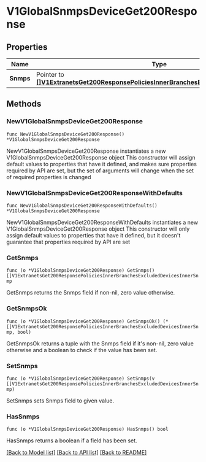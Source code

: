 # V1GlobalSnmpsDeviceGet200Response

## Properties

Name | Type | Description | Notes
------------ | ------------- | ------------- | -------------
**Snmps** | Pointer to [**[]V1ExtranetsGet200ResponsePoliciesInnerBranchesExcludedDevicesInnerSnmp**](V1ExtranetsGet200ResponsePoliciesInnerBranchesExcludedDevicesInnerSnmp.md) |  | [optional] 

## Methods

### NewV1GlobalSnmpsDeviceGet200Response

`func NewV1GlobalSnmpsDeviceGet200Response() *V1GlobalSnmpsDeviceGet200Response`

NewV1GlobalSnmpsDeviceGet200Response instantiates a new V1GlobalSnmpsDeviceGet200Response object
This constructor will assign default values to properties that have it defined,
and makes sure properties required by API are set, but the set of arguments
will change when the set of required properties is changed

### NewV1GlobalSnmpsDeviceGet200ResponseWithDefaults

`func NewV1GlobalSnmpsDeviceGet200ResponseWithDefaults() *V1GlobalSnmpsDeviceGet200Response`

NewV1GlobalSnmpsDeviceGet200ResponseWithDefaults instantiates a new V1GlobalSnmpsDeviceGet200Response object
This constructor will only assign default values to properties that have it defined,
but it doesn't guarantee that properties required by API are set

### GetSnmps

`func (o *V1GlobalSnmpsDeviceGet200Response) GetSnmps() []V1ExtranetsGet200ResponsePoliciesInnerBranchesExcludedDevicesInnerSnmp`

GetSnmps returns the Snmps field if non-nil, zero value otherwise.

### GetSnmpsOk

`func (o *V1GlobalSnmpsDeviceGet200Response) GetSnmpsOk() (*[]V1ExtranetsGet200ResponsePoliciesInnerBranchesExcludedDevicesInnerSnmp, bool)`

GetSnmpsOk returns a tuple with the Snmps field if it's non-nil, zero value otherwise
and a boolean to check if the value has been set.

### SetSnmps

`func (o *V1GlobalSnmpsDeviceGet200Response) SetSnmps(v []V1ExtranetsGet200ResponsePoliciesInnerBranchesExcludedDevicesInnerSnmp)`

SetSnmps sets Snmps field to given value.

### HasSnmps

`func (o *V1GlobalSnmpsDeviceGet200Response) HasSnmps() bool`

HasSnmps returns a boolean if a field has been set.


[[Back to Model list]](../README.md#documentation-for-models) [[Back to API list]](../README.md#documentation-for-api-endpoints) [[Back to README]](../README.md)



